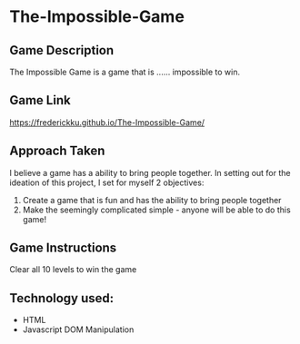 # The-Impossible-Game

## Game Description
The Impossible Game is a game that is ...... impossible to win.

## Game Link
https://frederickku.github.io/The-Impossible-Game/

## Approach Taken
I believe a game has a ability to bring people together. In setting out for the ideation of this project, I set for myself 2 objectives:
1. Create a game that is fun and has the ability to bring people together
2. Make the seemingly complicated simple - anyone will be able to do this game!

## Game Instructions
Clear all 10 levels to win the game

## Technology used:
- HTML
- Javascript DOM Manipulation




